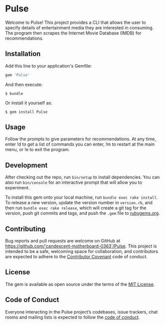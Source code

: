 # Pulse

Welcome to Pulse! This project provides a CLI that allows the user to specify
details of entertainment media they are interested in consuming. The program
then scrapes the Internet Movie Database (IMDB) for recommendations.

## Installation

Add this line to your application's Gemfile:

```ruby
gem 'Pulse'
```

And then execute:

    $ bundle

Or install it yourself as:

    $ gem install Pulse

## Usage

Follow the prompts to give parameters for recommendations. At any time, enter !d
to get a list of commands you can enter, !m to restart at the main menu, or !e
to exit the program.

## Development

After checking out the repo, run `bin/setup` to install dependencies. You can also run `bin/console` for an interactive prompt that will allow you to experiment.

To install this gem onto your local machine, run `bundle exec rake install`. To release a new version, update the version number in `version.rb`, and then run `bundle exec rake release`, which will create a git tag for the version, push git commits and tags, and push the `.gem` file to [rubygems.org](https://rubygems.org).

## Contributing

Bug reports and pull requests are welcome on GitHub at https://github.com/'candescent-motherboard-0363'/Pulse. This project is intended to be a safe, welcoming space for collaboration, and contributors are expected to adhere to the [Contributor Covenant](http://contributor-covenant.org) code of conduct.

## License

The gem is available as open source under the terms of the [MIT License](https://opensource.org/licenses/MIT).

## Code of Conduct

Everyone interacting in the Pulse project’s codebases, issue trackers, chat rooms and mailing lists is expected to follow the [code of conduct](https://github.com/'candescent-motherboard-0363'/Pulse/blob/master/CODE_OF_CONDUCT.md).
